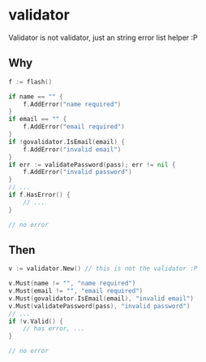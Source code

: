 # validator

Validator is not validator, just an string error list helper :P

## Why

```go
f := flash()

if name == "" {
    f.AddError("name required")
}
if email == "" {
    f.AddError("email required")
}
if !govalidator.IsEmail(email) {
    f.AddError("invalid email")
}
if err := validatePassword(pass); err != nil {
    f.AddError("invalid password")
}
// ...
if f.HasError() {
    // ...
}

// no error
```

## Then

```go
v := validator.New() // this is not the validator :P

v.Must(name != "", "name required")
v.Must(email != "", "email required")
v.Must(govalidator.IsEmail(email), "invalid email")
v.Must(validatePassword(pass), "invalid password")
// ...
if !v.Valid() {
    // has error, ...
}

// no error
```
